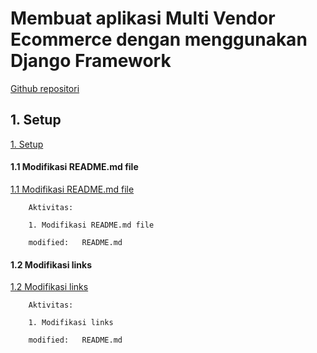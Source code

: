 # Membuat aplikasi Multi Vendor Ecommerce dengan menggunakan Django Framework
[Github repositori](https://github.com/gurnitha/django_multivendor_ecom)


## 1. Setup
[1. Setup](https://github.com/gurnitha/django_multivendor_ecom/commit/59e4443e7d97395ebc78be569d5493f222950a71)


#### 1.1 Modifikasi README.md file
[1.1 Modifikasi README.md file](https://github.com/gurnitha/django_multivendor_ecom/commit/ca8cd05ac6aa2f8d9d626559046e8d931684ffe4)

        Aktivitas:

        1. Modifikasi README.md file

        modified:   README.md


#### 1.2 Modifikasi links
[1.2 Modifikasi links](https://github.com/gurnitha/django_multivendor_ecom/commit/ca8cd05ac6aa2f8d9d626559046e8d931684ffe4)

        Aktivitas:

        1. Modifikasi links

        modified:   README.md
